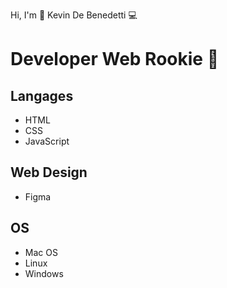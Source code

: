 Hi, I'm 🖖
Kevin De Benedetti 💻

# Developer Web Rookie 🐣

## Langages
* HTML 
* CSS
* JavaScript

## Web Design
* Figma

## OS
* Mac OS
* Linux
* Windows
